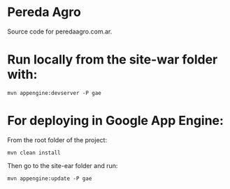Pereda Agro
=============================

Source code for peredaagro.com.ar.

# Run locally from the site-war folder with:

```mvn appengine:devserver -P gae```

# For deploying in Google App Engine:

From the root folder of the project:

```mvn clean install```

Then go to the site-ear folder and run:

```mvn appengine:update -P gae```
